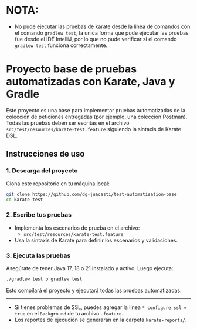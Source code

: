# NOTA:
  - No pude ejecutar las pruebas de karate desde la linea de comandos con el comando `gradlew test`, la unica forma que pude ejecutar las pruebas fue desde el IDE IntelliJ, por lo que no pude verificar si el comando `gradlew test` funciona correctamente.

# Proyecto base de pruebas automatizadas con Karate, Java y Gradle

Este proyecto es una base para implementar pruebas automatizadas de la colección de peticiones entregadas (por ejemplo, una colección Postman). Todas las pruebas deben ser escritas en el archivo `src/test/resources/karate-test.feature` siguiendo la sintaxis de Karate DSL.

## Instrucciones de uso

### 1. Descarga del proyecto

Clona este repositorio en tu máquina local:

```sh
git clone https://github.com/dg-juacasti/test-automatisation-base
cd karate-test
```

### 2. Escribe tus pruebas

- Implementa los escenarios de prueba en el archivo:
  - `src/test/resources/karate-test.feature`
- Usa la sintaxis de Karate para definir los escenarios y validaciones.

### 3. Ejecuta las pruebas

Asegúrate de tener Java 17, 18 o 21 instalado y activo. Luego ejecuta:

```sh
./gradlew test o gradlew test
```

Esto compilará el proyecto y ejecutará todas las pruebas automatizadas.

---

- Si tienes problemas de SSL, puedes agregar la línea `* configure ssl = true` en el `Background` de tu archivo `.feature`.
- Los reportes de ejecución se generarán en la carpeta `karate-reports/`.
